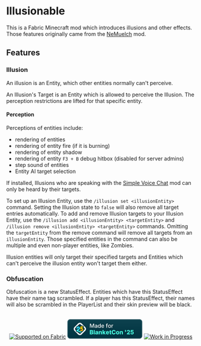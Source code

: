 # Illusionable

This is a Fabric Minecraft mod which introduces illusions and other effects.
Those features originally came from the [NeMuelch](https://github.com/JR1811/NeMuelch) mod.

## Features

### Illusion

An illusion is an Entity, which other entities normally can't perceive.

An Illusion's Target is an Entity which is allowed to perceive the Illusion. The perception restrictions are lifted for that specific entity.

#### Perception

Perceptions of entities include:
- rendering of entities
- rendering of entity fire (if it is burning)
- rendering of entity shadow
- rendering of entity `F3 + B` debug hitbox (disabled for server admins)
- step sound of entities
- Entity AI target selection

If installed, Illusions who are speaking with the [Simple Voice Chat](https://modrinth.com/plugin/simple-voice-chat) mod can only be heard by their targets.

To set up an Illusion Entity, use the `/illusion set <illusionEntity>` command. Setting the Illusion state to `false` will also remove all target entries automatically.
To add and remove Illusion targets to your Illusion Entity, use the `/illusion add <illusionEntity> <targetEntity>` and `/illusion remove <illusionEntity> <targetEntity>` commands.
Omitting the `targetEntity` from the remove command will remove all targets from an `illusionEntity`. Those specified entities in the command can also be multiple and even non-player entities, like Zombies.

Illusion entities will only target their specified targets and Entities which can't perceive the illusion entity won't target them either.

### Obfuscation

Obfuscation is a new StatusEffect. Entities which have this StatusEffect have their name tag scrambled. If a player has this StatusEffect, their names will also be scrambled in the PlayerList and their skin preview will be black.

<div style="text-align: center;">
<br>
<a href="https://modfest.net/bc25"><img
    src="https://github.com/JR1811/Boatism/blob/1.21.1/external/promo/fabric_supported.png?raw=true"
    alt="Supported on Fabric"
    width="200"
></a>
<a href="https://fabricmc.net/">
<img src="https://raw.githubusercontent.com/worldwidepixel/badges/642d312b71811b9d2696b562f735b07288844c71/bc25/made_for/cozy.svg"
    alt="ClanketCon25"
    width="200"
/></a>
<a href="https://github.com/JR1811/Illusionable/issues"><img
    src="https://github.com/JR1811/Boatism/blob/1.21.1/external/promo/badges/work_in_progress.png?raw=true"
    alt="Work in Progress"
    width="200"
></a>
</div>
